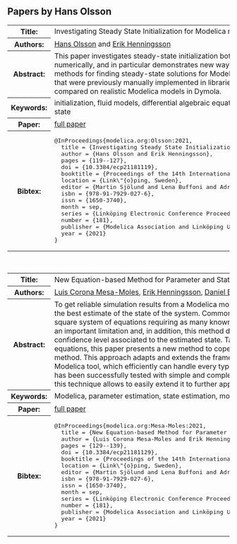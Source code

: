 ## Papers by Hans Olsson
<table><tr><th>Title:</th>
<td>Investigating Steady State Initialization for Modelica models</td>
</tr>
<tr><th>Authors:</th>
<td>
<a href="/proceedings/authors/HansOlsson">Hans Olsson</a> and <a href="/proceedings/authors/ErikHenningsson">Erik Henningsson</a></td>
</tr>
<tr><th>Abstract:</th>
<td>This paper investigates steady-state initialization both 
symbolically and numerically, and in particular 
demonstrates new ways of adapting the symbolic methods 
for finding steady-state solutions for Modelica models 
extending ideas that were previously manually 
implemented in libraries. The methods are compared on 
realistic Modelica models in Dymola.</td></tr>
<tr><th>Keywords:</th>
<td>initialization, fluid models, differential algebraic equation, static simulation, steady state</td></tr>
<tr><th>Paper:</th>
<td><a href="https://doi.org/10.3384/ecp21181119">full paper</a></td>
</tr>
<tr><th>Bibtex:</th>
<td><pre>
@InProceedings{modelica.org:Olsson:2021,
  title = {Investigating Steady State Initialization for Modelica models},
  author = {Hans Olsson and Erik Henningsson},
  pages = {119--127},
  doi = {10.3384/ecp21181119},
  booktitle = {Proceedings of the 14th International Modelica Conference},
  location = {Link\&quot;{o}ping, Sweden},
  editor = {Martin Sjölund and Lena Buffoni and Adrian Pop and Lennart Ochel},
  isbn = {978-91-7929-027-6},
  issn = {1650-3740},
  month = sep,
  series = {Linköping Electronic Conference Proceedings},
  number = {181},
  publisher = {Modelica Association and Linköping University Electronic Press},
  year = {2021}
}
</pre></td></tr>
</table><br>

<table><tr><th>Title:</th>
<td>New Equation-based Method for Parameter and State Estimation</td>
</tr>
<tr><th>Authors:</th>
<td>
<a href="/proceedings/authors/LuisCoronaMesa-Moles">Luis Corona Mesa-Moles</a>, <a href="/proceedings/authors/ErikHenningsson">Erik Henningsson</a>, <a href="/proceedings/authors/DanielBouskela">Daniel Bouskela</a>, <a href="/proceedings/authors/AudreyJardin">Audrey Jardin</a> and <a href="/proceedings/authors/HansOlsson">Hans Olsson</a></td>
</tr>
<tr><th>Abstract:</th>
<td>To get reliable simulation results from a Modelica model it is important to parametrize and initialize the model using the best estimate of the state of the system. Commonly, this state estimation is done by inverse calculation on a square system of equations requiring as many known values as states to be computed. In practice this constraint is an important limitation and, in addition, this method does not provide any information on the uncertainties or confidence level associated to the estimated state.
Taking advantage of the mathematical formulation of Modelica equations, this paper presents a new method to cope with the difficulties associated to the inverse calculation method. This approach adapts and extends the framework of data assimilation to provide a fully-integrated Modelica tool, which efficiently can handle every type of state estimation problem for static models. This method has been successfully tested with simple and complex Modelica models. Finally, the Modelica implementation of this technique allows to easily extend it to further applications.</td></tr>
<tr><th>Keywords:</th>
<td>Modelica, parameter estimation, state estimation, model, data assimilation</td></tr>
<tr><th>Paper:</th>
<td><a href="https://doi.org/10.3384/ecp21181129">full paper</a></td>
</tr>
<tr><th>Bibtex:</th>
<td><pre>
@InProceedings{modelica.org:Mesa-Moles:2021,
  title = {New Equation-based Method for Parameter and State Estimation},
  author = {Luis Corona Mesa-Moles and Erik Henningsson and Daniel Bouskela and Audrey Jardin and Hans Olsson},
  pages = {129--139},
  doi = {10.3384/ecp21181129},
  booktitle = {Proceedings of the 14th International Modelica Conference},
  location = {Link\&quot;{o}ping, Sweden},
  editor = {Martin Sjölund and Lena Buffoni and Adrian Pop and Lennart Ochel},
  isbn = {978-91-7929-027-6},
  issn = {1650-3740},
  month = sep,
  series = {Linköping Electronic Conference Proceedings},
  number = {181},
  publisher = {Modelica Association and Linköping University Electronic Press},
  year = {2021}
}
</pre></td></tr>
</table><br>
